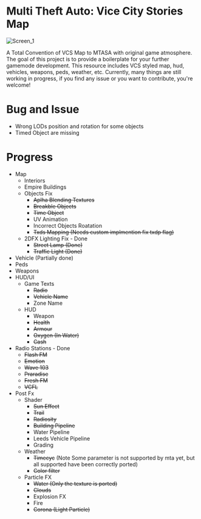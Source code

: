 # Multi Theft Auto: Vice City Stories Map 
![Screen_1](screens/2.png)


A Total Convention of VCS Map to MTASA with original game atmosphere.
The goal of this project is to provide a boilerplate for your further gamemode development.
This resource includes VCS styled map, hud, vehicles, weapons, peds, weather, etc.
Currently, many things are still working in progress, if you find any issue or you want to contribute, you're welcome!
# Bug and Issue
* Wrong LODs position and rotation for some objects
* Timed Object are missing

# Progress
* Map
  * Interiors
  * Empire Buildings
  * Objects Fix
    * ~~Aplha Blending Textures~~
    * ~~Breakble Objects~~
    * ~~Time Object~~
    * UV Animation
    * Incorrect Objects Roatation
    * ~~Txds Mapping (Needs custom implmention fix txdp flag)~~
   * 2DFX Lighting Fix - Done
     * ~~Street Lamp (Done)~~
     * ~~Traffic Light (Done)~~ 
* Vehicle (Partially done)
* Peds
* Weapons
* HUD/UI
  * Game Texts
    * ~~Radio~~
    * ~~Vehicle Name~~
    * Zone Name
  * HUD
    * Weapon
    * ~~Health~~
    * ~~Armour~~
    * ~~Oxygen (In Water)~~
    * ~~Cash~~
* Radio Stations - Done
    * ~~Flash FM~~
    * ~~Emotion~~
    * ~~Wave 103~~
    * ~~Praradise~~
    * ~~Fresh FM~~
    * ~~VCFL~~
* Post Fx
    * Shader 
      * ~~Sun Effect~~
      * ~~Trail~~
      * ~~Radiosity~~
      * ~~Building Pipeline~~
      * Water Pipeline
      * Leeds Vehicle Pipeline
      * Grading
    * Weather
      * ~~Timecyc~~ (Note Some parameter is not supported by mta yet, but all supported have been correctly ported) 
      * ~~Color filter~~
    * Particle FX
      * ~~Water (Only the texture is ported)~~
      * ~~Clouds~~
      * Explosion FX
      * Fire
      * ~~Corona (Light Particle)~~
